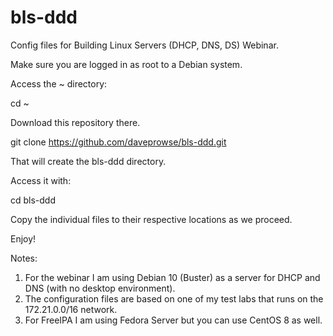# bls-ddd
Config files for Building Linux Servers (DHCP, DNS, DS) Webinar.

Make sure you are logged in as root to a Debian system.

Access the  ~ directory:

cd ~

Download this repository there. 

git clone https://github.com/daveprowse/bls-ddd.git

That will create the bls-ddd directory. 

Access it with: 

cd bls-ddd

Copy the individual files to their respective locations as we proceed. 

Enjoy!

Notes: 
1. For the webinar I am using Debian 10 (Buster) as a server for DHCP and DNS (with no desktop environment).
2. The configuration files are based on one of my test labs that runs on the 172.21.0.0/16 network.
3. For FreeIPA I am using Fedora Server but you can use CentOS 8 as well.
